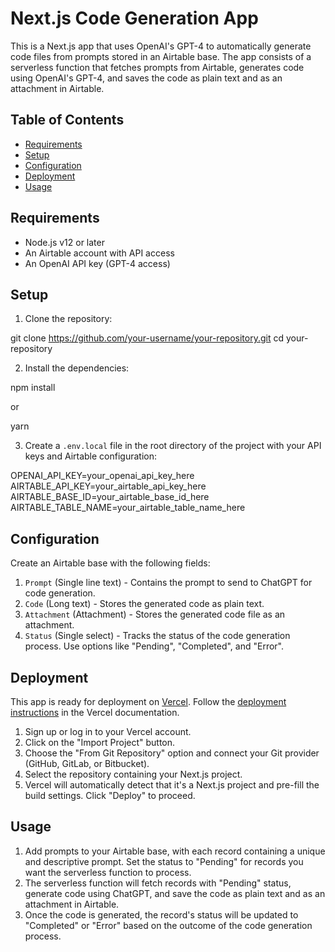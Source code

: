 # Next.js Code Generation App

This is a Next.js app that uses OpenAI's GPT-4 to automatically generate code files from prompts stored in an Airtable base. The app consists of a serverless function that fetches prompts from Airtable, generates code using OpenAI's GPT-4, and saves the code as plain text and as an attachment in Airtable.

## Table of Contents

- [Requirements](#requirements)
- [Setup](#setup)
- [Configuration](#configuration)
- [Deployment](#deployment)
- [Usage](#usage)

## Requirements

- Node.js v12 or later
- An Airtable account with API access
- An OpenAI API key (GPT-4 access)

## Setup

1. Clone the repository:

git clone https://github.com/your-username/your-repository.git
cd your-repository


2. Install the dependencies:

npm install

or

yarn


3. Create a `.env.local` file in the root directory of the project with your API keys and Airtable configuration:

OPENAI_API_KEY=your_openai_api_key_here
AIRTABLE_API_KEY=your_airtable_api_key_here
AIRTABLE_BASE_ID=your_airtable_base_id_here
AIRTABLE_TABLE_NAME=your_airtable_table_name_here


## Configuration

Create an Airtable base with the following fields:

1. `Prompt` (Single line text) - Contains the prompt to send to ChatGPT for code generation.
2. `Code` (Long text) - Stores the generated code as plain text.
3. `Attachment` (Attachment) - Stores the generated code file as an attachment.
4. `Status` (Single select) - Tracks the status of the code generation process. Use options like "Pending", "Completed", and "Error".

## Deployment

This app is ready for deployment on [Vercel](https://vercel.com/). Follow the [deployment instructions](https://vercel.com/docs/platform/deployments) in the Vercel documentation.

1. Sign up or log in to your Vercel account.
2. Click on the "Import Project" button.
3. Choose the "From Git Repository" option and connect your Git provider (GitHub, GitLab, or Bitbucket).
4. Select the repository containing your Next.js project.
5. Vercel will automatically detect that it's a Next.js project and pre-fill the build settings. Click "Deploy" to proceed.

## Usage

1. Add prompts to your Airtable base, with each record containing a unique and descriptive prompt. Set the status to "Pending" for records you want the serverless function to process.
2. The serverless function will fetch records with "Pending" status, generate code using ChatGPT, and save the code as plain text and as an attachment in Airtable.
3. Once the code is generated, the record's status will be updated to "Completed" or "Error" based on the outcome of the code generation process.

